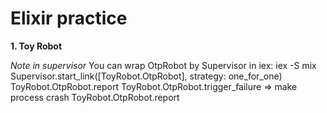 # Elixir practice

**1. Toy Robot**

*Note in supervisor*
You can wrap OtpRobot by Supervisor in iex:
    iex -S mix
    Supervisor.start_link([ToyRobot.OtpRobot], strategy: one_for_one)
    ToyRobot.OtpRobot.report
    ToyRobot.OtpRobot.trigger_failure  => make process crash
    ToyRobot.OtpRobot.report 



